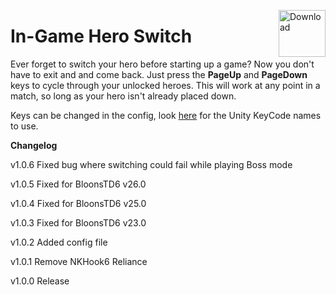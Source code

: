 <a href="https://github.com/doombubbles/BTD6-Mods/raw/main/InGameHeroSwitch/InGameHeroSwitch.dll"><img align="right" alt="Download" height="75" src="https://github.com/doombubbles/BTD6-Mods/blob/main/download.png?raw=true"></a>

# In-Game Hero Switch

Ever forget to switch your hero before starting up a game? 
Now you don't have to exit and and come back. 
Just press the **PageUp** and **PageDown** keys to cycle through your unlocked heroes. 
This will work at any point in a match, so long as your hero isn't already placed down.

Keys can be changed in the config, look [here](https://docs.unity3d.com/ScriptReference/KeyCode.html) for the Unity KeyCode names to use.

**Changelog**

v1.0.6 Fixed bug where switching could fail while playing Boss mode

v1.0.5 Fixed for BloonsTD6 v26.0

v1.0.4 Fixed for BloonsTD6 v25.0

v1.0.3 Fixed for BloonsTD6 v23.0

v1.0.2 Added config file

v1.0.1 Remove NKHook6 Reliance

v1.0.0 Release
